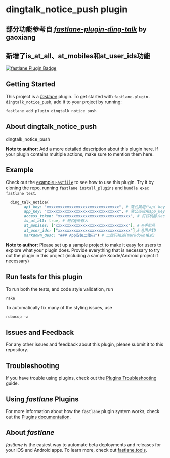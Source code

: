 # dingtalk_notice_push plugin

## 部分功能参考自 [_fastlane-plugin-ding-talk_](https://github.com/Pircate/fastlane-plugin-ding-talk) by gaoxiang

## 新增了is_at_all、at_mobiles和at_user_ids功能


[![fastlane Plugin Badge](https://rawcdn.githack.com/fastlane/fastlane/master/fastlane/assets/plugin-badge.svg)](https://rubygems.org/gems/fastlane-plugin-dingtalk_notice_push)

## Getting Started

This project is a [_fastlane_](https://github.com/fastlane/fastlane) plugin. To get started with `fastlane-plugin-dingtalk_notice_push`, add it to your project by running:

```bash
fastlane add_plugin dingtalk_notice_push
```

## About dingtalk_notice_push

dingtalk_notice_push

**Note to author:** Add a more detailed description about this plugin here. If your plugin contains multiple actions, make sure to mention them here.

## Example

Check out the [example `Fastfile`](fastlane/Fastfile) to see how to use this plugin. Try it by cloning the repo, running `fastlane install_plugins` and `bundle exec fastlane test`.

```ruby
  ding_talk_notice(
        api_key: "xxxxxxxxxxxxxxxxxxxxxxxxxxxxxxxx", # 蒲公英用户api_key
        app_key: "xxxxxxxxxxxxxxxxxxxxxxxxxxxxxxxx", # 蒲公英应用app_key
        access_token: "xxxxxxxxxxxxxxxxxxxxxxxxxxxxxxxx", # 钉钉机器人access_token
        is_at_all: true, # 是否@所有人
        at_mobiles: ["xxxxxxxxxxxxxxxxxxxxxxxxxxxxxxxx"], # @手机号
        at_user_ids: ["xxxxxxxxxxxxxxxxxxxxxxxxxxxxxxxx"],# @用户ID
        markdown_desc: "### App安装二维码") # 二维码描述(markdown格式)
```

**Note to author:** Please set up a sample project to make it easy for users to explore what your plugin does. Provide everything that is necessary to try out the plugin in this project (including a sample Xcode/Android project if necessary)

## Run tests for this plugin

To run both the tests, and code style validation, run

```
rake
```

To automatically fix many of the styling issues, use
```
rubocop -a
```

## Issues and Feedback

For any other issues and feedback about this plugin, please submit it to this repository.

## Troubleshooting

If you have trouble using plugins, check out the [Plugins Troubleshooting](https://docs.fastlane.tools/plugins/plugins-troubleshooting/) guide.

## Using _fastlane_ Plugins

For more information about how the `fastlane` plugin system works, check out the [Plugins documentation](https://docs.fastlane.tools/plugins/create-plugin/).

## About _fastlane_

_fastlane_ is the easiest way to automate beta deployments and releases for your iOS and Android apps. To learn more, check out [fastlane.tools](https://fastlane.tools).
